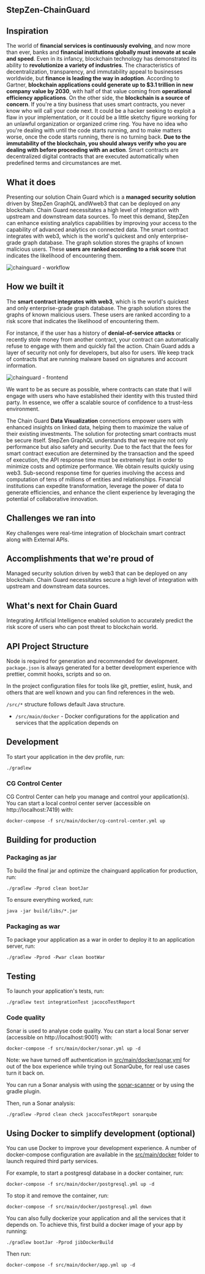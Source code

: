 ## StepZen-ChainGuard

## Inspiration
The world of **financial services is continuously evolving**, and now more than ever, banks and **financial institutions globally must innovate at scale and speed**. Even in its infancy, blockchain technology has demonstrated its ability to **revolutionize a variety of industries**. The characteristics of decentralization, transparency, and immutability appeal to businesses worldwide, but **finance is leading the way in adoption**.
According to Gartner, **blockchain applications could generate up to $3.1 trillion in new company value by 2030**, with half of that value coming from **operational efficiency applications**. On the other side, the **blockchain is a source of concern**. If you're a tiny business that uses smart contracts, you never know who will call your code next. It could be a hacker seeking to exploit a flaw in your implementation, or it could be a little sketchy figure working for an unlawful organization or organized crime ring. You have no idea who you're dealing with until the code starts running, and to make matters worse, once the code starts running, there is no turning back. **Due to the immutability of the blockchain, you should always verify who you are dealing with before proceeding with an action**. Smart contracts are decentralized digital contracts that are executed automatically when predefined terms and circumstances are met.

## What it does

Presenting our solution Chain Guard which is a **managed security solution** driven by StepZen GraphQL andWweb3 that can be deployed on any blockchain. Chain Guard necessitates a high level of integration with upstream and downstream data sources. To meet this demand, StepZen can enhance existing analytics capabilities by improving your access to the capability of advanced analytics on connected data. The smart contract integrates with web3, which is the world's quickest and only enterprise-grade graph database. The graph solution stores the graphs of known malicious users. These **users are ranked according to a risk score** that indicates the likelihood of encountering them.

![chainguard - workflow](https://user-images.githubusercontent.com/107539208/179573908-3bee07cf-1910-403a-8ec1-3050e312362b.jpg)


## How we built it

The **smart contract integrates with web3**, which is the world's quickest and only enterprise-grade graph database. The graph solution stores the graphs of known malicious users. These users are ranked according to a risk score that indicates the likelihood of encountering them.

For instance, if the user has a history of **denial-of-service attacks** or recently stole money from another contract, your contract can automatically refuse to engage with them and quickly fail the action. Chain Guard adds a layer of security not only for developers, but also for users. We keep track of contracts that are running malware based on signatures and account information. 

![chainguard - frontend]([https://www.youtube.com/watch?v=DxKr_qe23GA])



We want to be as secure as possible, where contracts can state that I will engage with users who have established their identity with this trusted third party. In essence, we offer a scalable source of confidence to a trust-less environment.

The Chain Guard **Data Visualization** connections empower users with enhanced insights on linked data, helping them to maximize the value of their existing investments. 
The solution for protecting smart contracts must be secure itself. StepZen GraphQL understands that we require not only performance but also safety and security.
Due to the fact that the fees for smart contract execution are determined by the transaction and the speed of execution, the API response time must be extremely fast in order to minimize costs and optimize performance. We obtain results quickly using web3. Sub-second response time for queries involving the access and computation of tens of millions of entities and relationships.  Financial institutions can expedite transformation, leverage the power of data to generate efficiencies, and enhance the client experience by leveraging the potential of collaborative innovation.


## Challenges we ran into

Key challenges were real-time integration of blockchain smart contract along with External APIs. 

## Accomplishments that we're proud of

Managed security solution driven by web3 that can be deployed on any blockchain. Chain Guard necessitates secure a high level of integration with upstream and downstream data sources. 

## What's next for Chain Guard

Integrating Artificial Intelligence enabled solution to accurately predict the risk score of users who can post threat to blockchain world.


## API Project Structure

Node is required for generation and recommended for development. `package.json` is always generated for a better development experience with prettier, commit hooks, scripts and so on.

In the project configuration files for tools like git, prettier, eslint, husk, and others that are well known and you can find references in the web.

`/src/*` structure follows default Java structure.
- `/src/main/docker` - Docker configurations for the application and services that the application depends on

## Development

To start your application in the dev profile, run:

```
./gradlew
```

### CG Control Center

CG Control Center can help you manage and control your application(s). You can start a local control center server (accessible on http://localhost:7419) with:

```
docker-compose -f src/main/docker/cg-control-center.yml up
```

## Building for production

### Packaging as jar

To build the final jar and optimize the chainguard application for production, run:

```
./gradlew -Pprod clean bootJar
```

To ensure everything worked, run:

```
java -jar build/libs/*.jar
```

### Packaging as war

To package your application as a war in order to deploy it to an application server, run:

```
./gradlew -Pprod -Pwar clean bootWar
```

## Testing

To launch your application's tests, run:

```
./gradlew test integrationTest jacocoTestReport
```

### Code quality

Sonar is used to analyse code quality. You can start a local Sonar server (accessible on http://localhost:9001) with:

```
docker-compose -f src/main/docker/sonar.yml up -d
```

Note: we have turned off authentication in [src/main/docker/sonar.yml](src/main/docker/sonar.yml) for out of the box experience while trying out SonarQube, for real use cases turn it back on.

You can run a Sonar analysis with using the [sonar-scanner](https://docs.sonarqube.org/display/SCAN/Analyzing+with+SonarQube+Scanner) or by using the gradle plugin.

Then, run a Sonar analysis:

```
./gradlew -Pprod clean check jacocoTestReport sonarqube
```


## Using Docker to simplify development (optional)

You can use Docker to improve your development experience. A number of docker-compose configuration are available in the [src/main/docker](src/main/docker) folder to launch required third party services.

For example, to start a postgresql database in a docker container, run:

```
docker-compose -f src/main/docker/postgresql.yml up -d
```

To stop it and remove the container, run:

```
docker-compose -f src/main/docker/postgresql.yml down
```

You can also fully dockerize your application and all the services that it depends on.
To achieve this, first build a docker image of your app by running:

```
./gradlew bootJar -Pprod jibDockerBuild
```

Then run:

```
docker-compose -f src/main/docker/app.yml up -d
```



